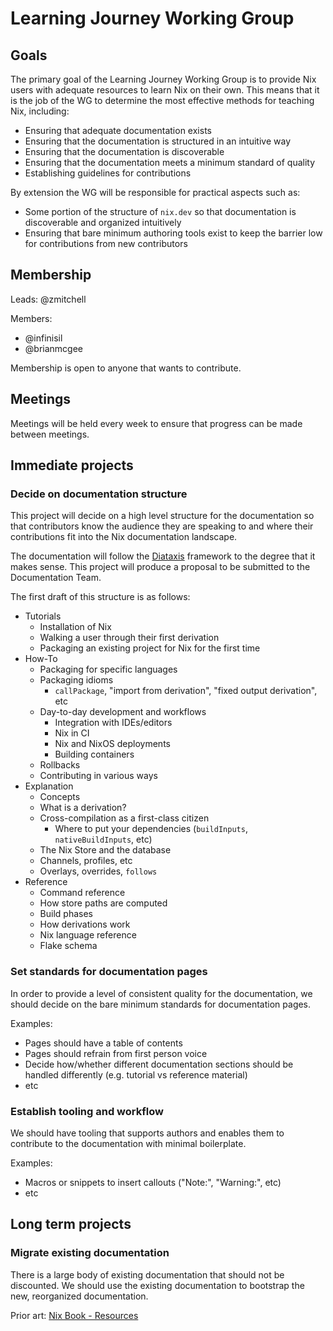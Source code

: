 # Learning Journey Working Group

## Goals
The primary goal of the Learning Journey Working Group is to provide Nix users with adequate resources to learn Nix on their own. This means that it is the job of the WG to determine the most effective methods for teaching Nix, including:
- Ensuring that adequate documentation exists
- Ensuring that the documentation is structured in an intuitive way
- Ensuring that the documentation is discoverable
- Ensuring that the documentation meets a minimum standard of quality
- Establishing guidelines for contributions

By extension the WG will be responsible for practical aspects such as:
- Some portion of the structure of `nix.dev` so that documentation is discoverable and organized intuitively
- Ensuring that bare minimum authoring tools exist to keep the barrier low for contributions from new contributors

## Membership
Leads: @zmitchell

Members:
- @infinisil
- @brianmcgee 

Membership is open to anyone that wants to contribute.

## Meetings
Meetings will be held every week to ensure that progress can be made between meetings.

## Immediate projects
### Decide on documentation structure
This project will decide on a high level structure for the documentation so that contributors know the audience they are speaking to and where their contributions fit into the Nix documentation landscape.

The documentation will follow the [Diataxis](https://diataxis.fr) framework to the degree that it makes sense. This project will produce a proposal to be submitted to the Documentation Team.

The first draft of this structure is as follows:
- Tutorials
    - Installation of Nix
    - Walking a user through their first derivation
    - Packaging an existing project for Nix for the first time
- How-To
    - Packaging for specific languages
    - Packaging idioms
        - `callPackage`, "import from derivation", "fixed output derivation", etc
    - Day-to-day development and workflows
        - Integration with IDEs/editors
        - Nix in CI
        - Nix and NixOS deployments
        - Building containers
    - Rollbacks
    - Contributing in various ways
- Explanation
    - Concepts
    - What is a derivation?
    - Cross-compilation as a first-class citizen
        - Where to put your dependencies (`buildInputs`, `nativeBuildInputs`, etc)
    - The Nix Store and the database
    - Channels, profiles, etc
    - Overlays, overrides, `follows`
- Reference
    - Command reference
    - How store paths are computed
    - Build phases
    - How derivations work
    - Nix language reference
    - Flake schema

### Set standards for documentation pages
In order to provide a level of consistent quality for the documentation, we should decide on the bare minimum standards for documentation pages.

Examples:
- Pages should have a table of contents
- Pages should refrain from first person voice
- Decide how/whether different documentation sections should be handled differently (e.g. tutorial vs reference material)
- etc

### Establish tooling and workflow
We should have tooling that supports authors and enables them to contribute to the documentation with minimal boilerplate.

Examples:
- Macros or snippets to insert callouts ("Note:", "Warning:", etc)
- etc

## Long term projects
### Migrate existing documentation
There is a large body of existing documentation that should not be discounted. We should use the existing documentation to bootstrap the new, reorganized documentation.

Prior art: [Nix Book - Resources](https://github.com/NixOS/nix-book/blob/main/resources.md)
